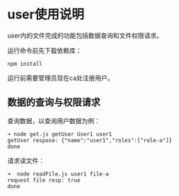 # user使用说明


user内的文件完成的功能包括数据查询和文件权限请求。

运行命令前先下载依赖库：

```shell
npm install
```

运行前需要管理员现在ca处注册用户。

## 数据的查询与权限请求

查询数据，以查询用户数据为例：


```shell
➜ node get.js getUser User1 user1
getUser respose: {"name":"user1","roles":["role-a"]}
done
```

请求读文件：

```shell
➜  node readFile.js user1 file-a
request file resp: true
done
```